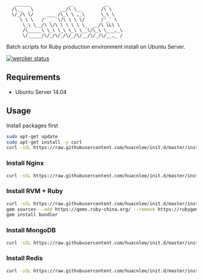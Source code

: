 ```
   ______              __           __
  /\__  _\          __/\ \__       /\ \
  \/_/\ \/     ___ /\_\ \ ,_\      \_\ \
     \ \ \   /' _ `\/\ \ \ \/      /'_` \
      \_\ \__/\ \/\ \ \ \ \ \_  __/\ \L\ \
      /\_____\ \_\ \_\ \_\ \__\/\_\ \___,_\
      \/_____/\/_/\/_/\/_/\/__/\/_/\/__,_ /
```

Batch scripts for Ruby production environment install on Ubuntu Server.

[![wercker status](https://app.wercker.com/status/2dd2ff58518cae2dd75e4556e6d931c5/s/master "wercker status")](https://app.wercker.com/project/bykey/2dd2ff58518cae2dd75e4556e6d931c5)

## Requirements

* Ubuntu Server 14.04

## Usage

Install packages first

```bash
sudo apt-get update
sudo apt-get install -y curl
curl -sSL https://raw.githubusercontent.com/huacnlee/init.d/master/install_packages | bash
```

### Install Nginx

```bash
curl -sSL https://raw.githubusercontent.com/huacnlee/init.d/master/install_nginx | bash
```

### Install RVM + Ruby

```bash
curl -sSL https://raw.githubusercontent.com/huacnlee/init.d/master/install_rvm | bash
gem sources --add https://gems.ruby-china.org/ --remove https://rubygems.org/
gem install bundler
```

### Install MongoDB

```bash
curl -sSL https://raw.githubusercontent.com/huacnlee/init.d/master/install_mongodb | bash
```

### Install Redis

```bash
curl -sSL https://raw.githubusercontent.com/huacnlee/init.d/master/install_redis | bash
```
